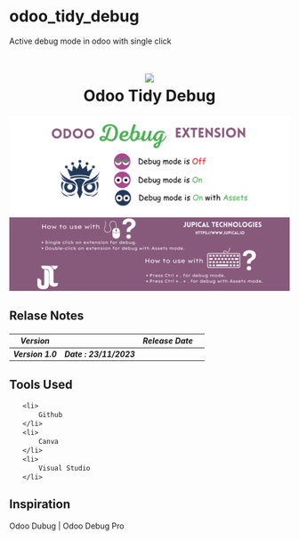 # odoo_tidy_debug
Active debug mode in odoo with single click

<h1 align="center">
    <img src="images/assets_128.png"/>
    <div>Odoo Tidy Debug</div>
</h1>

<div align="center">
	<img src="images/debug_tidy_poster.png"/>

</div>

<h2>
Relase Notes
</h2>

<h5>

<table>
<tr>
  <th>
	Version
  <th> 
<th>
	Release Date
  <th> 
</tr>
<tbody>
	<tr>
		<td>
		Version 1.0
		</td>
		<td>
 		Date : 23/11/2023
		</td>
	</tr>
<tbody>
</table>

<h2> Tools Used</h2>
<ul>

	<li>
		Github
	</li>
	<li>
		Canva
	</li>
	<li>
		Visual Studio
	</li>

</ul>
</h5>

<h2>Inspiration</h2>

Odoo Dubug | Odoo Debug Pro
